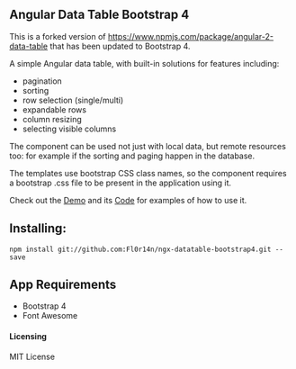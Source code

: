 ## Angular Data Table Bootstrap 4

This is a forked version of https://www.npmjs.com/package/angular-2-data-table that has been updated to Bootstrap 4.

A simple Angular data table, with built-in solutions for features including:

* pagination
* sorting
* row selection (single/multi)
* expandable rows
* column resizing
* selecting visible columns

The component can be used not just with local data, but remote resources too: for example if the sorting and paging happen in the database.

The templates use bootstrap CSS class names, so the component requires a bootstrap .css file to be present in the application using it.

Check out the [Demo](https://afermon.github.io/angular-4-data-table-bootstrap-4-demo) and its [Code](https://github.com/afermon/angular-4-data-table-bootstrap-4-demo) for examples of how to use it.

## Installing:
```
npm install git://github.com:Fl0r14n/ngx-datatable-bootstrap4.git --save
```

## App Requirements
* Bootstrap 4
* Font Awesome 

#### Licensing
MIT License
